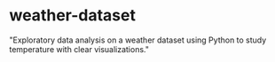 # weather-dataset
"Exploratory data analysis on a weather dataset using Python to study temperature with clear visualizations."
